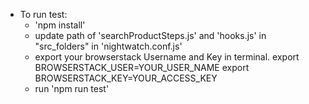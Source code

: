 - To run test:
    - 'npm install'
    - update path of 'searchProductSteps.js' and 'hooks.js' in "src_folders" in 'nightwatch.conf.js'
    - export your browserstack Username and Key in terminal.
        export BROWSERSTACK_USER=YOUR_USER_NAME
        export BROWSERSTACK_KEY=YOUR_ACCESS_KEY
    - run 'npm run test' 

